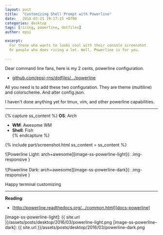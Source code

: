 ```yaml
---
layout: post
title:  "Customizing Shell Prompt with Powerline"
date:   2016-03-21 19:17:15 +0700
categories: desktop
tags: [ricing, powerline, dotfiles]
author: epsi

excerpt: 
  For those who wants to looks cool with their console screenshot.
  Or people who does ricing a lot. Well, Powerline is for you.
  
---
```


Dear command line fans, here is my 2 cents, powerline configuration.<br/>

* [github.com/epsi-rns/dotfiles/.../powerline][dotfiles-powerline]

All you need is to add these two configuration. They are theme (multiline) and colorscheme. And alter config.json.<br/>

I haven't done anything yet for tmux, vim, and other powerline capabilities.<br/>

* * *

{% capture ss_content %}
<strong>OS</strong>: Arch<br/>
  + <strong>WM</strong>: Awesome WM<br/>
  + <strong>Shell</strong>: Fish<br/>
{% endcapture %}

{% include part/screenshot.html ss_content = ss_content %}

![Powerline Light: arch+awesome][image-ss-powerline-light]{: .img-responsive }
<br/><br/>
![Powerline Dark: arch+awesome][image-ss-powerline-dark]{: .img-responsive }


Happy terminal customizing

* * *


**Reading**:<br/>
* [http://powerline.readthedocs.org/.../common.html][docs-powerline]

[//]: <> ( -- -- -- links below -- -- -- )

[docs-powerline]: http://powerline.readthedocs.org/en/master/configuration/segments/common.html
[dotfiles-powerline]: https://github.com/epsi-rns/dotfiles/tree/master/config/powerline

[image-ss-powerline-light]: {{ site.url }}/assets/posts/desktop/2016/03/powerline-light.png
[image-ss-powerline-dark]: {{ site.url }}/assets/posts/desktop/2016/03/powerline-dark.png
